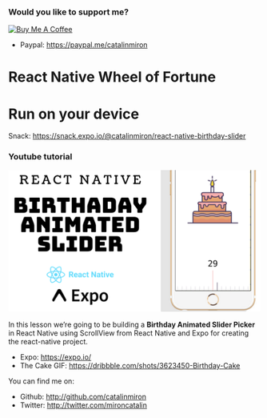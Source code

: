 ### Would you like to support me?

<a href="https://www.buymeacoffee.com/catalinmiron" target="_blank"><img src="https://www.buymeacoffee.com/assets/img/custom_images/orange_img.png" alt="Buy Me A Coffee" style="height: auto !important;width: auto !important;" ></a>

- Paypal: https://paypal.me/catalinmiron

# React Native Wheel of Fortune

# Run on your device

Snack: https://snack.expo.io/@catalinmiron/react-native-birthday-slider

### Youtube tutorial

[![React Native Birthday Slider Youtube tutorial](react-native-animated-birthday-slider.png)](https://www.youtube.com/watch?v=vFtDPVnzFLM)

In this lesson we’re going to be building a **Birthday Animated Slider Picker** in React Native using ScrollView from React Native and Expo for creating the react-native project.

- Expo: https://expo.io/
- The Cake GIF: https://dribbble.com/shots/3623450-Birthday-Cake

You can find me on:

- Github: http://github.com/catalinmiron
- Twitter: http://twitter.com/mironcatalin
